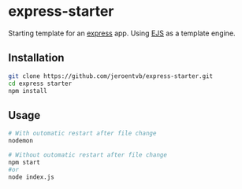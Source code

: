 # express-starter
Starting template for an [express](https://www.npmjs.com/package/express) app. Using [EJS](https://www.npmjs.com/package/ejs) as a template engine.

## Installation
```sh
git clone https://github.com/jeroentvb/express-starter.git
cd express starter
npm install
```

## Usage
```sh
# With outomatic restart after file change
nodemon

# Without outomatic restart after file change
npm start
#or
node index.js
```
